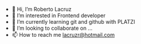- 👋 Hi, I’m Roberto Lacruz
- 👀 I’m interested in Frontend developer
- 🌱 I’m currently learning git and github with PLATZI
- 💞️ I’m looking to collaborate on ...
- 📫 How to reach me lacruzr@hotmail.com 

<!---
Lacruzr/Lacruzr is a ✨ special ✨ repository because its `README.md` (this file) appears on your GitHub profile.
You can click the Preview link to take a look at your changes.
--->
